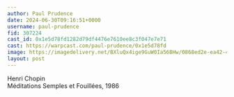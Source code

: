 ```yaml
---
author: Paul Prudence
date: 2024-06-30T09:16:51+0000
username: paul-prudence
fid: 307224
cast_id: 0x1e5d78fd1282d79df4476e7610ee8c3f047e7e71
cast: https://warpcast.com/paul-prudence/0x1e5d78fd
image: https://imagedelivery.net/BXluQx4ige9GuW0Ia56BHw/0868ed2e-ea42-4381-3a5f-a2f1fdbed500/original
layout: post
---
```

Henri Chopin  
Méditations Semples et Fouillées, 1986  

<img src='https://imagedelivery.net/BXluQx4ige9GuW0Ia56BHw/0868ed2e-ea42-4381-3a5f-a2f1fdbed500/original' alt='' referrerpolicy='no-referrer'/>